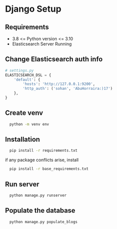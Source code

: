 # Django Setup

## Requirements
- 3.8 <= Python version <= 3.10
- Elasticsearch Server Running

## Change Elasticsearch auth info
```python
# settings.py
ELASTICSEARCH_DSL = {
    'default': {
        'hosts': 'http://127.0.0.1:9200', 
        'http_auth': ('sohan', 'AbuHorraira:)17')
    },
}
```

## Create venv
```bash
  python -m venv env
```

## Installation
```bash
  pip install -r requirements.txt
```
if any package conflicts arise, install
```bash
  pip install -r base_requirements.txt
```
## Run server
```bash
  python manage.py runserver
```
## Populate the database
```bash
  python manage.py populate_blogs
```

